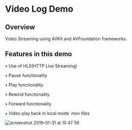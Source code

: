 # Video Log Demo

## Overview

Video Streaming using AVKit and AVFoundation frameworks.

## Features in this demo

• Use of HLS(HTTP Live Streaming)

• Pause functionality

• Play functionality

• Rewind functionality

• Forward functionality

• Video play back in local mode .mov files

![screenshot 2019-01-31 at 15 47 56](https://user-images.githubusercontent.com/36542195/52066555-b3865180-2570-11e9-81af-ce41c3cd3290.png)
